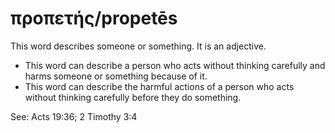 # προπετής/propetēs
This word describes someone or something. It is an adjective.
* This word can describe a person who acts without thinking carefully and harms someone or something because of it.
* This word can describe the harmful actions of a person who acts without thinking carefully before they do something.

See: Acts 19:36; 2 Timothy 3:4
